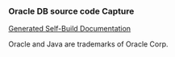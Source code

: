 
### Oracle DB source code Capture

[Generated Self-Build Documentation](Generated-Self-Build.md)

Oracle and Java are trademarks of Oracle Corp.
